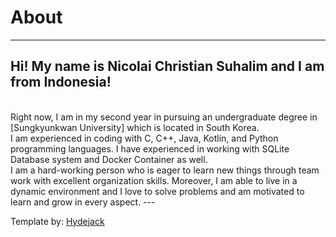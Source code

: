 # About
---
## Hi! My name is Nicolai Christian Suhalim and I am from Indonesia!
<br>
Right now, I am in my second year in pursuing an undergraduate degree in 
[Sungkyunkwan University] which is located in South Korea.
<br>
I am experienced in coding with C, C++, Java, Kotlin, 
and Python programming languages. I have experienced in working with 
SQLite Database system and Docker Container as well.
<br>
I am a hard-working person who is eager to learn new things through 
team work with excellent organization skills. 
Moreover, I am able to live in a dynamic environment 
and I love to solve problems and am motivated to learn and grow in every aspect.
---

Template by: [Hydejack]

[Sungkyunkwan University]: https://www.skku.edu/eng/index.do
[Hydejack]: https://github.com/hydecorp/hydejack-starter-kit
